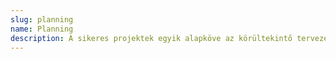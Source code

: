 ```yaml
---
slug: planning
name: Planning
description: A sikeres projektek egyik alapköve az körültekintő tervezés.
---
```

